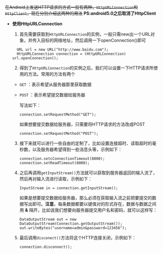~~在Android上发送HTTP请求的方式一般有两种，`HttpURLConnection`和`HttpClient`，现在分别介绍这两种的用法~~
**PS:android5.0之后取消了HttpClient**
* **使用HttpURLConnection**
  1. 首先需要获取到`HttpURLConnection`的实例，一般只需new出一个URL对象，并传入目标的网络地址，然后调用一下openConnection()即可
  
    ```  
      URL url = new URL("http://www.baidu.com"); 
      HttpURLConnection connection = (HttpURLConnection) url.openConnection();
    ```
  2. 得到了`HttpURLConnection`的实例之后，我们可以设置一下HTTP请求所使用的方法。常用的方法有两个
    * `GET` ：表示希望从服务器那里获取数据
    * `POST` ：表示希望提交数据给服务器
    
      写法如下：
      ```
      connection.setRequestMethod("GET");
      ```
      如果想要提交数据给服务器，只需要将HTTP请求的方法改成POST
      
      ```
      connection.setRequestMethod("POST");
      ```
  3. 接下来就可以进行一些自由的定制了，比如设置连接超时、读取超时的毫秒数，以及服务器希望得到一些消息头等，示例如下：
  
      ```
      connection.setcConnectionTimeout(8000);
      connection.setReadTimeout(8000);
      ```
  4. 之后再调用`getInputStream()`方法就可以获取到服务器返回的输入流了，然后再对输入流进行读取，示例如下：
  
      ```
      InputStream in = connection.getInputStream();
      ```
      如果是想要提交数据给服务器，那么必须在获取输入流之前把要提交的数据写出即可。**注意**，每条数据都要以键值对的形式存在，数据与数据之间用 **&** 隔开，比如说我们想要向服务器提交用户名和密码，就可以这样写：
      
      ```
      DataOutputStream out = new DataOutputStream(Connection.getOutputStream());
      out.writeBytes("username=admin&password=123456");
      ```
  5. 最后调用`disconect()`方法将这个HTTP连接关闭，示例如下：
  
      ```
      connection.disconnect();
      ```
